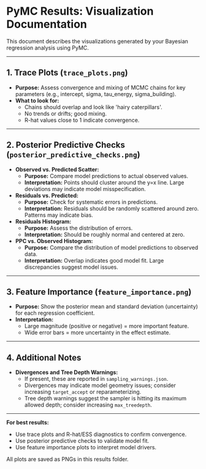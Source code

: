 # PyMC Results: Visualization Documentation

This document describes the visualizations generated by your Bayesian regression analysis using PyMC.

---

## 1. Trace Plots (`trace_plots.png`)
- **Purpose:** Assess convergence and mixing of MCMC chains for key parameters (e.g., intercept, sigma, tau_energy, sigma_building).
- **What to look for:**
  - Chains should overlap and look like 'hairy caterpillars'.
  - No trends or drifts; good mixing.
  - R-hat values close to 1 indicate convergence.

---

## 2. Posterior Predictive Checks (`posterior_predictive_checks.png`)
- **Observed vs. Predicted Scatter:**
  - **Purpose:** Compare model predictions to actual observed values.
  - **Interpretation:** Points should cluster around the y=x line. Large deviations may indicate model misspecification.
- **Residuals vs. Predicted:**
  - **Purpose:** Check for systematic errors in predictions.
  - **Interpretation:** Residuals should be randomly scattered around zero. Patterns may indicate bias.
- **Residuals Histogram:**
  - **Purpose:** Assess the distribution of errors.
  - **Interpretation:** Should be roughly normal and centered at zero.
- **PPC vs. Observed Histogram:**
  - **Purpose:** Compare the distribution of model predictions to observed data.
  - **Interpretation:** Overlap indicates good model fit. Large discrepancies suggest model issues.

---

## 3. Feature Importance (`feature_importance.png`)
- **Purpose:** Show the posterior mean and standard deviation (uncertainty) for each regression coefficient.
- **Interpretation:**
  - Large magnitude (positive or negative) = more important feature.
  - Wide error bars = more uncertainty in the effect estimate.

---

## 4. Additional Notes
- **Divergences and Tree Depth Warnings:**
  - If present, these are reported in `sampling_warnings.json`.
  - Divergences may indicate model geometry issues; consider increasing `target_accept` or reparameterizing.
  - Tree depth warnings suggest the sampler is hitting its maximum allowed depth; consider increasing `max_treedepth`.

---

**For best results:**
- Use trace plots and R-hat/ESS diagnostics to confirm convergence.
- Use posterior predictive checks to validate model fit.
- Use feature importance plots to interpret model drivers.

All plots are saved as PNGs in this results folder.
